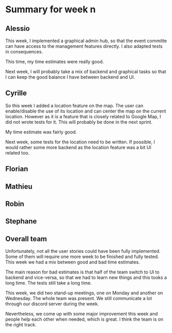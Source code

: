 # Summary for week n

## Alessio

This week, I implemented a graphical admin hub, so that the event committe can have access to the management features directly. I also adapted tests in consequences.

This time, my time estimates were really good.

Next week, I will probably take a mix of backend and graphical tasks so that I can keep the good balance I have between backend and UI.

## Cyrille
So this week I added a location feature on the map. The user can enable/disable the use of its location and can center the map on the current location. However as it is a feature that is closely related to Google Map, I did not wrote tests for it. This will probably be done in the next sprint.

My time estimate was fairly good.

Next week, some tests for the location need to be written. If possible, I would rather some more backend as the location feature was a bit UI related too.

## Florian

## Mathieu

## Robin

## Stephane

## Overall team

Unfortunately, not all the user stories could have been fully implemented. Some of them will require one more week to be finished and fully tested. This week we had a mix between good and bad time estimates.

The main reason for bad estimates is that half of the team switch to UI to backend and vice-versa, so that we had to learn new things and this tooks a long time. The tests still take a long time.  

This week, we did two stand-up meetings, one on Monday and another on Wednesday. The whole team was present. We still communicate a lot through our discord server during the week.

Nevertheless, we come up with some major improvement this week and people help each other when needed, which is great. I think the team is on the right track.
